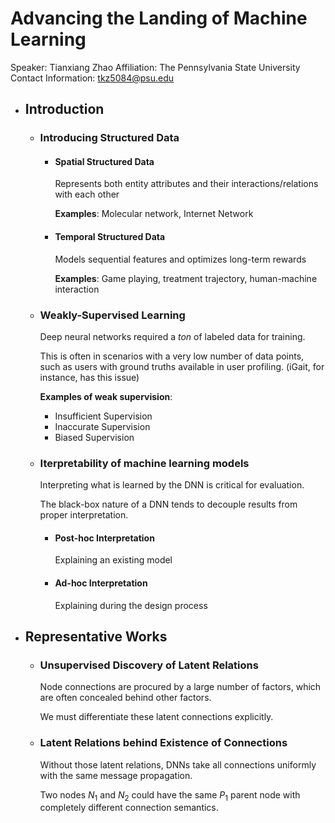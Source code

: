 # Advancing the Landing of Machine Learning
Speaker: Tianxiang Zhao
Affiliation: The Pennsylvania State University
Contact Information: tkz5084@psu.edu
- ## Introduction
	- ### Introducing Structured Data
		- #### Spatial Structured Data
		  Represents both entity attributes and their interactions/relations with each other
		  
		  **Examples**: Molecular network, Internet Network
		- #### Temporal Structured Data
		  Models sequential features and optimizes long-term rewards
		  
		  **Examples**: Game playing, treatment trajectory, human-machine interaction
	- ### Weakly-Supervised Learning
	  Deep neural networks required a *ton* of labeled data for training.
	  
	  This is often in scenarios with a very low number of data points, such as users with ground truths available in user profiling. (iGait, for instance, has this issue)
	  
	  **Examples of weak supervision**:
	  * Insufficient Supervision
	  * Inaccurate Supervision
	  * Biased Supervision
	- ### Iterpretability of machine learning models
	  Interpreting what is learned by the DNN is critical for evaluation.
	  
	  The black-box nature of a DNN tends to decouple results from proper interpretation.
		- #### Post-hoc Interpretation
		  Explaining an existing model
		- #### Ad-hoc Interpretation
		  Explaining during the design process
- ## Representative Works
	- ### Unsupervised Discovery of Latent Relations
	  Node connections are procured by a large number of factors, which are often concealed behind other factors.
	  
	  We must differentiate these latent connections explicitly.
	- ### Latent Relations behind Existence of Connections
	  Without those latent relations, DNNs take all connections uniformly with the same message propagation.
	  
	  Two nodes $N_1$ and $N_2$ could have the same $P_1$ parent node with completely different connection semantics.